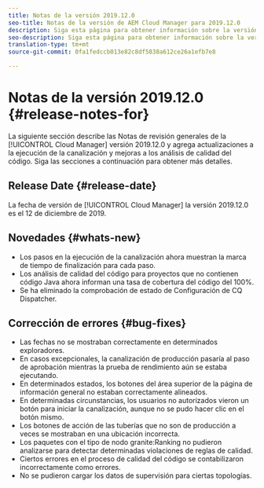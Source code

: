 ```yaml
---
title: Notas de la versión 2019.12.0
seo-title: Notas de la versión de AEM Cloud Manager para 2019.12.0
description: Siga esta página para obtener información sobre la versión 2019.12.0 de Cloud Manager.
seo-description: Siga esta página para obtener información sobre la versión 2019.12.0 de AEM Cloud Manager.
translation-type: tm+mt
source-git-commit: 0fa1fedccb013e82c8df5838a612ce26a1efb7e8

---
```



# Notas de la versión 2019.12.0 {#release-notes-for}

La siguiente sección describe las Notas de revisión generales de la [!UICONTROL Cloud Manager] versión 2019.12.0 y agrega actualizaciones a la ejecución de la canalización y mejoras a los análisis de calidad del código.
Siga las secciones a continuación para obtener más detalles.

## Release Date {#release-date}

La fecha de versión de [!UICONTROL Cloud Manager] la versión 2019.12.0 es el 12 de diciembre de 2019.

## Novedades {#whats-new}

* Los pasos en la ejecución de la canalización ahora muestran la marca de tiempo de finalización para cada paso.
* Los análisis de calidad del código para proyectos que no contienen código Java ahora informan una tasa de cobertura del código del 100%.
* Se ha eliminado la comprobación de estado de Configuración de CQ Dispatcher.

## Corrección de errores {#bug-fixes}

* Las fechas no se mostraban correctamente en determinados exploradores.
* En casos excepcionales, la canalización de producción pasaría al paso de aprobación mientras la prueba de rendimiento aún se estaba ejecutando.
* En determinados estados, los botones del área superior de la página de información general no estaban correctamente alineados.
* En determinadas circunstancias, los usuarios no autorizados vieron un botón para iniciar la canalización, aunque no se pudo hacer clic en el botón mismo.
* Los botones de acción de las tuberías que no son de producción a veces se mostraban en una ubicación incorrecta.
* Los paquetes con el tipo de nodo granite:Ranking no pudieron analizarse para detectar determinadas violaciones de reglas de calidad.
* Ciertos errores en el proceso de calidad del código se contabilizaron incorrectamente como errores.
* No se pudieron cargar los datos de supervisión para ciertas topologías.
